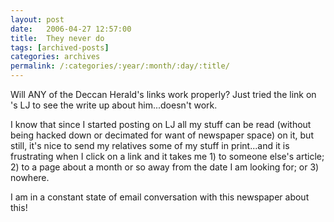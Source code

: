 ```yaml
---
layout: post
date:	2006-04-27 12:57:00
title:  They never do
tags: [archived-posts]
categories: archives
permalink: /:categories/:year/:month/:day/:title/
---
```

Will ANY of the Deccan Herald's links work properly? Just tried the link on <LJ user="jace">'s LJ to see the write up about him...doesn't work.

I know that since I started posting on LJ all my stuff can be read (without being hacked down or decimated for want of newspaper space) on it, but still, it's nice to send my relatives some of my stuff in print...and it is frustrating when I click on a link and it takes me  1) to someone else's article; 2) to a page about a month or so away from the date I am looking for; or 3) nowhere.

I am in a constant state of email conversation with this newspaper about this!
